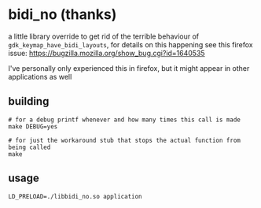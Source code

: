 # bidi_no (thanks)
a little library override to get rid of the terrible behaviour of `gdk_keymap_have_bidi_layouts`, for details on this happening see this firefox issue: https://bugzilla.mozilla.org/show_bug.cgi?id=1640535

I've personally only experienced this in firefox, but it might appear in other applications as well

## building
```
# for a debug printf whenever and how many times this call is made
make DEBUG=yes

# for just the workaround stub that stops the actual function from being called
make
```
## usage
`LD_PRELOAD=./libbidi_no.so application`
